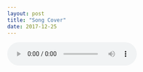 ```yaml
---
layout: post
title: "Song Cover"
date: 2017-12-25
---
```


<audio src="djx.mp3" controls preload></audio>
